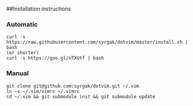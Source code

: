##Installation instructions

### Automatic
```
curl -s https://raw.githubusercontent.com/syrgak/dotvim/master/install.sh | bash
(or shorter)
curl -s https://goo.gl/nTXUtf | bash
```

### Manual
```
git clone git@github.com:syrgak/dotvim.git ~/.vim
ln -s ~/.vim/vimrc ~/.vimrc
cd ~/.vim && git submodule init && git submodule update
```
